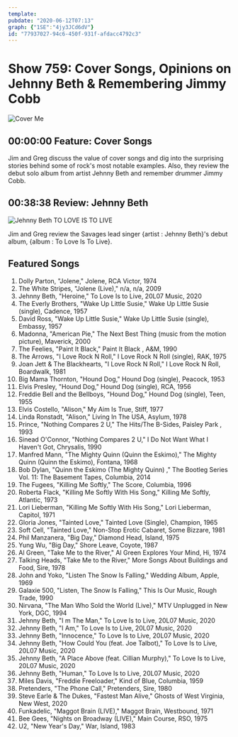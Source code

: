 ```yaml
---
template: 
pubdate: "2020-06-12T07:13"
graph: {"1SE":"4jy3JCd6dV"}
id: "77937027-94c6-450f-931f-afdacc4792c3"
---
```






# Show 759: Cover Songs, Opinions on Jehnny Beth & Remembering Jimmy Cobb

![Cover Me](https://api.wbez.org/v2/images/ece87e3b-6ec3-4d17-833d-24d4a6443686.jpg?width=960&height=1098&mode=ASPECT_WIDTH)



## 00:00:00 Feature: Cover Songs

Jim and Greg discuss the value of cover songs and dig into the surprising stories behind some of rock's most notable examples. Also, they review the debut solo album from artist Jehnny Beth and remember drummer Jimmy Cobb.



## 00:38:38 Review: Jehnny Beth

![Jehnny Beth TO LOVE IS TO LIVE](https://static.soundopinions.org/assets/759/1SE6.jpg)

Jim and Greg review the Savages lead singer {artist : Jehnny Beth}'s debut album, {album : To Love Is To Live}.



## Featured Songs

1. Dolly Parton, "Jolene," Jolene, RCA Victor, 1974
2. The White Stripes, "Jolene (Live)," n/a, n/a, 2009
3. Jehnny Beth, "Heroine," To Love Is to Live, 20L07 Music, 2020
4. The Everly Brothers, "Wake Up Little Susie," Wake Up Little Susie (single), Cadence, 1957
5. David Ross, "Wake Up Little Susie," Wake Up Little Susie (single), Embassy, 1957
6. Madonna, "American Pie," The Next Best Thing (music from the motion picture), Maverick, 2000
7. The Feelies, "Paint It Black," Paint It Black , A&M, 1990
8. The Arrows, "I Love Rock N Roll," I Love Rock N Roll (single), RAK, 1975
9. Joan Jett & The Blackhearts, "I Love Rock N Roll," I Love Rock N Roll, Boardwalk, 1981
10. Big Mama Thornton, "Hound Dog," Hound Dog (single), Peacock, 1953
11. Elvis Presley, "Hound Dog," Hound Dog (single), RCA, 1956
12. Freddie Bell and the Bellboys, "Hound Dog," Hound Dog (single), Teen, 1955
13. Elvis Costello, "Alison," My Aim Is True, Stiff, 1977
14. Linda Ronstadt, "Alison," Living In The USA, Asylum, 1978
15. Prince, "Nothing Compares 2 U," The Hits/The B-Sides, Paisley Park , 1993
16. Sinead O'Connor, "Nothing Compares 2 U," I Do Not Want What I Haven't Got, Chrysalis, 1990
17. Manfred Mann, "The Mighty Quinn (Quinn the Eskimo)," The Mighty Quinn (Quinn the Eskimo), Fontana, 1968
18. Bob Dylan, "Quinn the Eskimo (The Mighty Quinn) ," The Bootleg Series Vol. 11: The Basement Tapes, Columbia, 2014
19. The Fugees, "Killing Me Softly," The Score, Columbia, 1996
20. Roberta Flack, "Killing Me Softly With His Song," Killing Me Softly, Atlantic, 1973
21. Lori Lieberman, "Killing Me Softly With His Song," Lori Lieberman, Capitol, 1971
22. Gloria Jones, "Tainted Love," Tainted Love (Single), Champion, 1965
23. Soft Cell, "Tainted Love," Non-Stop Erotic Cabaret, Some Bizzare, 1981
24. Phil Manzanera, "Big Day," Diamond Head, Island, 1975
25. Yung Wu, "Big Day," Shore Leave, Coyote, 1987
26. Al Green, "Take Me to the River," Al Green Explores Your Mind, Hi, 1974
27. Talking Heads, "Take Me to the River," More Songs About Buildings and Food, Sire, 1978
28. John and Yoko, "Listen The Snow Is Falling," Wedding Album, Apple, 1969
29. Galaxie 500, "Listen, The Snow Is Falling," This Is Our Music, Rough Trade, 1990
30. Nirvana, "The Man Who Sold the World (Live)," MTV Unplugged in New York, DGC, 1994
31. Jehnny Beth, "I m The Man," To Love Is to Live, 20L07 Music, 2020
32. Jehnny Beth, "I Am," To Love Is to Live, 20L07 Music, 2020
33. Jehnny Beth, "Innocence," To Love Is to Live, 20L07 Music, 2020
34. Jehnny Beth, "How Could You (feat. Joe Talbot)," To Love Is to Live, 20L07 Music, 2020
35. Jehnny Beth, "A Place Above (feat. Cillian Murphy)," To Love Is to Live, 20L07 Music, 2020
36. Jehnny Beth, "Human," To Love Is to Live, 20L07 Music, 2020
37. Miles Davis, "Freddie Freeloader," Kind of Blue, Columbia, 1959
38. Pretenders, "The Phone Call," Pretenders, Sire, 1980
39. Steve Earle & The Dukes, "Fastest Man Alive," Ghosts of West Virginia, New West, 2020
40. Funkadelic, "Maggot Brain (LIVE)," Maggot Brain, Westbound, 1971
41. Bee Gees, "Nights on Broadway (LIVE)," Main Course, RSO, 1975
42. U2, "New Year's Day," War, Island, 1983